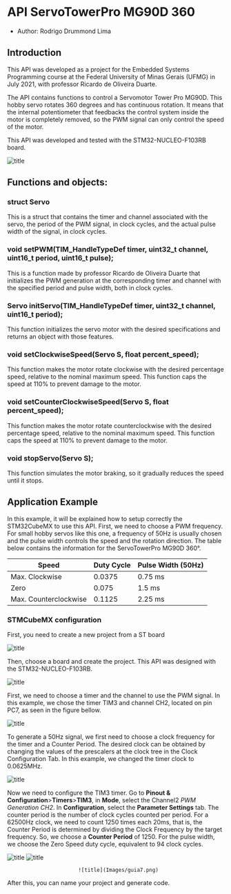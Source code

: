 # API ServoTowerPro MG90D 360 
- Author: Rodrigo Drummond Lima

## Introduction
This API was developed as a project for the Embedded Systems Programming course at the Federal University of Minas Gerais (UFMG) in July 2021, with professor Ricardo de Oliveira Duarte.

The API contains functions to control a Servomotor Tower Pro MG90D. This hobby servo rotates 360 degrees and has continuous rotation. It means that the internal potentiometer that feedbacks the control system inside the motor is completely removed, so the PWM signal can only control the speed of the motor.

This API was developed and tested with the STM32-NUCLEO-F103RB board.

![title](Images/servo_tower_pro_mg90d.jpg)

## Functions and objects:
### struct Servo
This is a struct that contains the timer and channel associated with the servo, the period of the PWM signal, in clock cycles, and the actual pulse width of the signal, in clock cycles. 

### void setPWM(TIM_HandleTypeDef timer, uint32_t channel, uint16_t period, uint16_t pulse);
This is a function made by professor Ricardo de Oliveira Duarte that initializes the PWM generation at the corresponding timer and channel with the specified period and pulse width, both in clock cycles.

### Servo initServo(TIM_HandleTypeDef timer, uint32_t channel, uint16_t period);
This function initializes the servo motor with the desired specifications and returns an object with those features.

### void setClockwiseSpeed(Servo S, float percent_speed);
This function makes the motor rotate clockwise with the desired percentage speed, relative to the nominal maximum speed. This function caps the speed at 110% to prevent damage to the motor.

### void setCounterClockwiseSpeed(Servo S, float percent_speed);
This function makes the motor rotate counterclockwise with the desired percentage speed, relative to the nominal maximum speed. This function caps the speed at 110% to prevent damage to the motor.

### void stopServo(Servo S);
This function simulates the motor braking, so it gradually reduces the speed until it stops.

## Application Example
In this example, it will be explained how to setup correctly the STM32CubeMX to use this API.
First, we need to choose a PWM frequency. For small hobby servos like this one, a frequency of 50Hz is usually chosen and the pulse width controls the speed and the rotation direction. The table below contains the information for the ServoTowerPro MG90D 360°.

Speed | Duty Cycle | Pulse Width (50Hz)
------------ | ------------- | -------------
Max. Clockwise | 0.0375 | 0.75 ms
Zero | 0.075 | 1.5 ms
Max. Counterclockwise | 0.1125 | 2.25 ms

### STMCubeMX configuration
First, you need to create a new project from a ST board

![title](Images/guia1.png)

Then, choose a board and create the project. This API was designed with the STM32-NUCLEO-F103RB.

![title](Images/guia2.png)

First, we need to choose a timer and the channel to use the PWM signal. In this example, we chose the timer TIM3 and channel CH2, located on pin PC7, as seen in the figure bellow.

![title](Images/guia4.png)

To generate a 50Hz signal, we first need to choose a clock frequency for the timer and a Counter Period. The desired clock can be obtained by changing the values of the prescalers at the clock tree in the Clock Configuration Tab. In this example, we changed the timer clock to 0.0625MHz.

![title](Images/clock_config.png)

Now we need to configure the TIM3 timer. Go to **Pinout & Configuration**>**Timers**>**TIM3**, in **Mode**, select the Channel2 *PWM Generation CH2*. In **Configuration**, select the **Parameter Settings** tab. The counter period is the number of clock cycles counted per period. For a 62500Hz clock, we need to count 1250 times each 20ms, that is, the Counter Period is determined by dividing the Clock Frequency by the target frequency. So, we choose a **Counter Period** of 1250. For the pulse width, we choose the Zero Speed duty cycle, equivalent to 94 clock cycles.

![title](Images/guia5.png) ![title](Images/guia6.png) 

                           ![title](Images/guia7.png) 

After this, you can name your project and generate code.